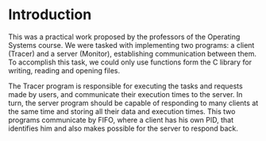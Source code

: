# Introduction
This was a practical work proposed by the professors of the Operating Systems course. We were tasked with implementing two programs: a client (Tracer) and a server (Monitor), establishing communication between them. To accomplish this task, we could only use functions form the C library for writing, reading and opening files.

The Tracer program is responsible for executing the tasks and requests made by users, and communicate their execution times to the server. In turn, the server program should be capable of responding to many clients at the same time and storing all their data and execution times. This two programs communicate by FIFO, where a client has his own PID, that identifies him and also makes possible for the server to respond back.
